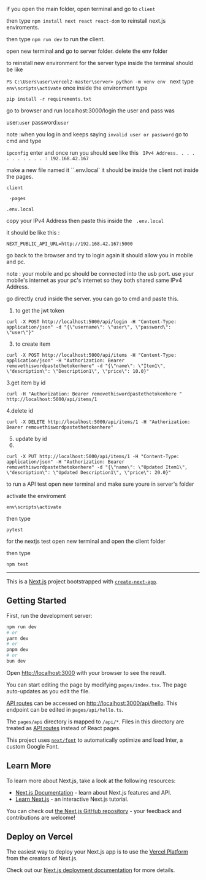 if you open the main folder, open terminal and go to ``client``

then type ``npm install next react react-dom`` to reinstall next.js enviroments.

then type ``npm run dev`` to run the client.

open new terminal and go to server folder.
delete the env folder

to reinstall new environment for the server type inside the terminal should be like

``PS C:\Users\user\vercel2-master\server> python -m venv env ``
next type
``env\scripts\activate`` 
once inside the environment type

``pip install -r requirements.txt``

go to browser and run localhost:3000/login
the user and pass was 

user:``user`` password:``user``

note :when you log in and keeps saying ``invalid user or password`` go to cmd and type

``ipconfig`` enter and once run you should see like this `` IPv4 Address. . . . . . . . . . . : 192.168.42.167``

make a new file named it ``.env.local` it should be inside the client not inside the pages.

``client``

   `` -pages``
    
 ``.env.local``
 
copy your IPv4 Address then paste this inside the  `` .env.local``

it should be like this :


``NEXT_PUBLIC_API_URL=http://192.168.42.167:5000``

go back to the browser and try to login again it should allow you in mobile and pc.

note : your mobile and pc should be connected into the usb port. use your mobile's internet as your pc's internet so they both shared same IPv4 Address.

go directly crud inside the server. you can go to cmd and paste this.

1.  to get the jwt token
   
``curl -X POST http://localhost:5000/api/login -H "Content-Type: application/json" -d "{\"username\": \"user\", \"password\": \"user\"}"``

3. to create item
   
``curl -X POST http://localhost:5000/api/items -H "Content-Type: application/json" -H "Authorization: Bearer removethiswordpastethetokenhere" -d "{\"name\": \"Item1\", \"description\": \"Description1\", \"price\": 10.0}"``

3.get item by id

``curl -H "Authorization: Bearer removethiswordpastethetokenhere " http://localhost:5000/api/items/1``

4.delete id

``curl -X DELETE http://localhost:5000/api/items/1 -H "Authorization: Bearer removethiswordpastethetokenhere"``

5. update by id
6. 
``curl -X PUT http://localhost:5000/api/items/1 -H "Content-Type: application/json" -H "Authorization: Bearer removethiswordpastethetokenhere" -d "{\"name\": \"Updated Item1\", \"description\": \"Updated Description1\", \"price\": 20.0}"``

to run a API test open new terminal and make sure youre in server's folder

activate the enviroment

``env\scripts\activate``

then type 

``pytest``

for the nextjs test open new terminal and open the client folder

then type

``npm test``

----

This is a [Next.js](https://nextjs.org/) project bootstrapped with [`create-next-app`](https://github.com/vercel/next.js/tree/canary/packages/create-next-app).

## Getting Started

First, run the development server:

```bash
npm run dev
# or
yarn dev
# or
pnpm dev
# or
bun dev
```

Open [http://localhost:3000](http://localhost:3000) with your browser to see the result.

You can start editing the page by modifying `pages/index.tsx`. The page auto-updates as you edit the file.

[API routes](https://nextjs.org/docs/api-routes/introduction) can be accessed on [http://localhost:3000/api/hello](http://localhost:3000/api/hello). This endpoint can be edited in `pages/api/hello.ts`.

The `pages/api` directory is mapped to `/api/*`. Files in this directory are treated as [API routes](https://nextjs.org/docs/api-routes/introduction) instead of React pages.

This project uses [`next/font`](https://nextjs.org/docs/basic-features/font-optimization) to automatically optimize and load Inter, a custom Google Font.

## Learn More

To learn more about Next.js, take a look at the following resources:

- [Next.js Documentation](https://nextjs.org/docs) - learn about Next.js features and API.
- [Learn Next.js](https://nextjs.org/learn) - an interactive Next.js tutorial.

You can check out [the Next.js GitHub repository](https://github.com/vercel/next.js/) - your feedback and contributions are welcome!

## Deploy on Vercel

The easiest way to deploy your Next.js app is to use the [Vercel Platform](https://vercel.com/new?utm_medium=default-template&filter=next.js&utm_source=create-next-app&utm_campaign=create-next-app-readme) from the creators of Next.js.

Check out our [Next.js deployment documentation](https://nextjs.org/docs/deployment) for more details.

